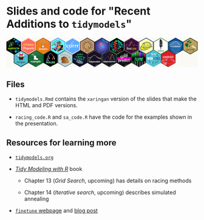 # Slides and code for "Recent Additions to `tidymodels`"

![](images/tidymodels_banner.png)

## Files


* `tidymodels.Rmd` contains the `xaringan` version of the slides that make the HTML and PDF versions. 

* `racing_code.R` and `sa_code.R` have the code for the examples shown in the presentation. 


## Resources for learning more

 * [`tidymodels.org`](https://www.tidymodels.org/)

 * [_Tidy Modeling with R_](https://www.tmwr.org/) book
   
    - Chapter 13 (_Grid Search_, upcoming) has details on racing methods
    
    - Chapter 14 (_Iterative search_, upcoming) describes simulated annealing

 * [`finetune` webpage](https://finetune.tidymodels.org/) and [blog post](https://www.tidyverse.org/blog/2020/12/finetune-0-0-1/)

 

